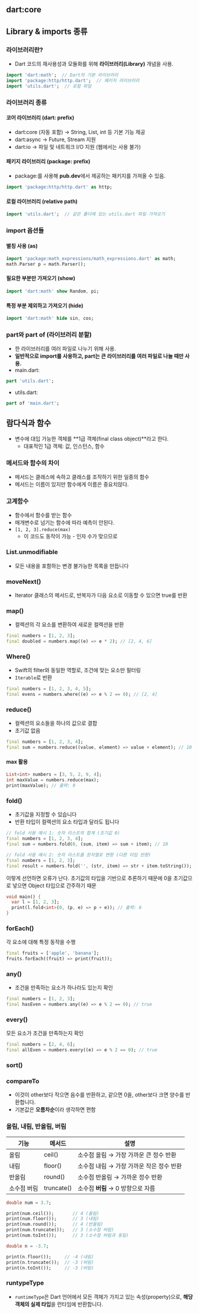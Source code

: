 ## dart:core



## Library & imports 종류



### 라이브러리란?

- Dart 코드의 재사용성과 모듈화를 위해 **라이브러리(Library)** 개념을 사용.

```dart
import 'dart:math';  // Dart의 기본 라이브러리
import 'package:http/http.dart';  // 패키지 라이브러리
import 'utils.dart';  // 로컬 파일
```



### 라이브러리 종류

#### 코어 라이브러리 (dart: prefix)

- dart:core (자동 포함) → String, List, int 등 기본 기능 제공
- dart:async → Future, Stream 지원
- dart:io → 파일 및 네트워크 I/O 지원 (웹에서는 사용 불가)

#### 패키지 라이브러리 (package: prefix)

- package:를 사용해 **pub.dev**에서 제공하는 패키지를 가져올 수 있음.

```dart
import 'package:http/http.dart' as http;
```



#### 로컬 라이브러리 (relative path)

```dart
import 'utils.dart';  // 같은 폴더에 있는 utils.dart 파일 가져오기
```





### import 옵션들

#### **별칭 사용 (as)**

```dart
import 'package:math_expressions/math_expressions.dart' as math;
math.Parser p = math.Parser();
```

#### 필요한 부분만 가져오기 (show)

```dart
import 'dart:math' show Random, pi;
```

#### 특정 부분 제외하고 가져오기 (hide)

```dart
import 'dart:math' hide sin, cos;
```



### part와 part of (라이브러리 분할)

- 한 라이브러리를 여러 파일로 나누기 위해 사용.
- **일반적으로 import를 사용하고, part는 큰 라이브러리를 여러 파일로 나눌 때만 사용.**
- main.dart:

```dart
part 'utils.dart';
```

- utils.dart:

```dart
part of 'main.dart';
```





## 람다식과 함수

- 변수에 대입 가능한 객체를 **1급 객체(final class object)**라고 한다.
  - 대표적인 1급 객체: 값, 인스턴스, 함수

###  메서드와 함수의 차이

- 메서드는 클래스에 속하고 클래스를 조작하기 위한 일종의 함수
- 메서드는 이름이 있지만 함수에게 이름은 중요치않다.

### 고계함수

- 함수에서 함수를 받는 함수
- 매개변수로 넘기는 함수에 따라 예측이 안된다.
- `[1, 2, 3].reduce(max)`
  - 이 코드도 동작이 가능 - 인자 수가 맞으므로



### List<E>.unmodifiable

- 모든 내용을 포함하는 변경 불가능한 목록을 만듭니다

### moveNext()

- Iterator 클래스의 메서드로, 반복자가 다음 요소로 이동할 수 있으면 true를 반환

### map()

- 컬렉션의 각 요소를 변환하여 새로운 컬렉션을 반환

```dart
final numbers = [1, 2, 3];
final doubled = numbers.map((e) => e * 2); // [2, 4, 6]
```



### Where()

- Swift의 filter와 동일한 역할로, 조건에 맞는 요소만 필터링
- `Iterable`로 반환

```dart
final numbers = [1, 2, 3, 4, 5];
final evens = numbers.where((e) => e % 2 == 0); // [2, 4]
```



### reduce()

- 컬렉션의 요소들을 하나의 값으로 결합
- 초기값 없음

```dart
final numbers = [1, 2, 3, 4];
final sum = numbers.reduce((value, element) => value + element); // 10
```

#### max 활용



```dart
List<int> numbers = [3, 5, 2, 9, 4];
int maxValue = numbers.reduce(max);
print(maxValue); // 출력: 9
```



### fold()

- 초기값을 지정할 수 있습니다
- 반환 타입이 컬렉션의 요소 타입과 달라도 됩니다

```dart
// fold 사용 예시 1: 숫자 리스트의 합계 (초기값 0)
final numbers = [1, 2, 3, 4];
final sum = numbers.fold(0, (sum, item) => sum + item); // 10

// fold 사용 예시 2: 숫자 리스트를 문자열로 변환 (다른 타입 반환)
final numbers = [1, 2, 3];
final result = numbers.fold('', (str, item) => str + item.toString()); // "123"
```





이렇게 선언하면 오류가 난다. 초기값의 타입을 기반으로 추론하기 때문에 0을 초기값으로 넣으면 Object 타입으로 간주하기 때문

```dart
void main() {
  var l = [1, 2, 3];
  print(l.fold<int>(0, (p, e) => p + e)); // 출력: 6
}
```



### forEach()

각 요소에 대해 특정 동작을 수행

```dart
final fruits = ['apple', 'banana'];
fruits.forEach((fruit) => print(fruit));
```



### any()

- 조건을 만족하는 요소가 하나라도 있는지 확인

```dart
final numbers = [1, 2, 3];
final hasEven = numbers.any((e) => e % 2 == 0); // true
```



### every()

모든 요소가 조건을 만족하는지 확인

```dart
final numbers = [2, 4, 6];
final allEven = numbers.every((e) => e % 2 == 0); // true
```









### sort()

### compareTo

- 이것이 other보다 작으면 음수를 반환하고, 같으면 0을, other보다 크면 양수를 반환합니다.
- 기본값은 **오름차순**이라 생각하면 편함





### 올림, 내림, 반올림, 버림

| **기능**    | **메서드** | **설명**                                 |
| ----------- | ---------- | ---------------------------------------- |
| 올림        | ceil()     | 소수점 올림 → 가장 가까운 큰 정수 반환   |
| 내림        | floor()    | 소수점 내림 → 가장 가까운 작은 정수 반환 |
| 반올림      | round()    | 소수점 반올림 → 가까운 정수 반환         |
| 소수점 버림 | truncate() | 소수점 **버림** → 0 방향으로 자름        |



```dart
double num = 3.7;

print(num.ceil());       // 4 (올림)
print(num.floor());      // 3 (내림)
print(num.round());      // 4 (반올림)
print(num.truncate());   // 3 (소수점 버림)
print(num.toInt());      // 3 (소수점 버림과 동일)
```



```dart
double n = -3.7;

print(n.floor());     // -4 (내림)
print(n.truncate());  // -3 (버림)
print(n.toInt());     // -3 (버림)
```





### runtypeType

- `runtimeType`은 Dart 언어에서 모든 객체가 가지고 있는 속성(property)으로, **해당 객체의 실제 타입**을 런타임에 반환합니다.



